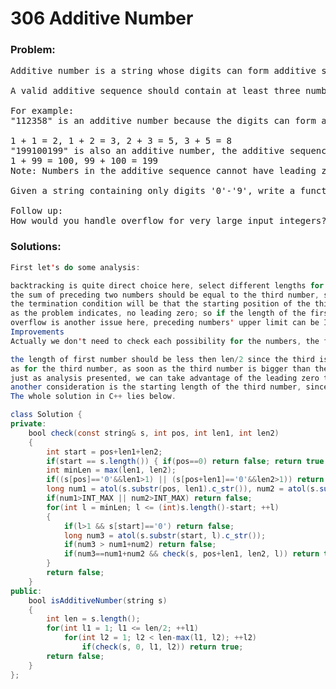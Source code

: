 # 306 Additive Number

### Problem:

<pre>
Additive number is a string whose digits can form additive sequence.

A valid additive sequence should contain at least three numbers. Except for the first two numbers, each subsequent number in the sequence must be the sum of the preceding two.

For example:
"112358" is an additive number because the digits can form an additive sequence: 1, 1, 2, 3, 5, 8.

1 + 1 = 2, 1 + 2 = 3, 2 + 3 = 5, 3 + 5 = 8
"199100199" is also an additive number, the additive sequence is: 1, 99, 100, 199.
1 + 99 = 100, 99 + 100 = 199
Note: Numbers in the additive sequence cannot have leading zeros, so sequence 1, 2, 03 or 1, 02, 3 is invalid.

Given a string containing only digits '0'-'9', write a function to determine if it's an additive number.

Follow up:
How would you handle overflow for very large input integers?
</pre>

### Solutions:

```java
First let's do some analysis:

backtracking is quite direct choice here, select different lengths for the preceding two numbers and the third number but there are some conditions should be taken into account;
the sum of preceding two numbers should be equal to the third number, so we have to clearly specify the three numbers in the string; simply we can use a index pos to point to the start of the three numbers, the length of the first and second number then the third number will be started at the index pos+len1+len2, if this checking num3 == num1+num3 passes, then we should move further and now the first number should be the previous second number and the second number should be the previous third number and the starting pos should be pos+len1;
the termination condition will be that the starting position of the third number is the end of the string but since we at least should check three numbers, so if encountering the termination while the starting position of the current first number is 0 then return false;
as the problem indicates, no leading zero; so if the length of the first and second number is larger than 1 and if the first character of the number is zero, then directly we should return false;
overflow is another issue here, preceding numbers' upper limit can be INT_MAX but the third should be loose comparably; so we have to take advantage of atol instead of atoi here to convert string to long integer.
Improvements
Actually we don't need to check each possibility for the numbers, the following are some cases for us to accelerate the checking.

the length of first number should be less then len/2 since the third is the sum of the first two; the length of the second number should also follow the rule;
as for the third number, as soon as the third number is bigger than the sum of the first two we can just directly return false to terminate further checking;
just as analysis presented, we can take advantage of the leading zero to accelerate the third number checking process; once the length of the third number is bigger than 1 and there is a leading zero, then just return false to terminate further checking in third number.
another consideration is the starting length of the third number, since it's the sum of the previous two numbers, so the length of it should be at least the maximal of the previous two, which also accelerate the checking process.
The whole solution in C++ lies below.

class Solution {
private:
    bool check(const string& s, int pos, int len1, int len2)
    {
        int start = pos+len1+len2;
        if(start == s.length()) { if(pos==0) return false; return true; }
        int minLen = max(len1, len2);
        if((s[pos]=='0'&&len1>1) || (s[pos+len1]=='0'&&len2>1)) return false;
        long num1 = atol(s.substr(pos, len1).c_str()), num2 = atol(s.substr(pos+len1, len2).c_str());
        if(num1>INT_MAX || num2>INT_MAX) return false;
        for(int l = minLen; l <= (int)s.length()-start; ++l)
        {
            if(l>1 && s[start]=='0') return false;
            long num3 = atol(s.substr(start, l).c_str());
            if(num3 > num1+num2) return false;
            if(num3==num1+num2 && check(s, pos+len1, len2, l)) return true; 
        }
        return false;
    }
public:
    bool isAdditiveNumber(string s) 
    {
        int len = s.length();
        for(int l1 = 1; l1 <= len/2; ++l1)
            for(int l2 = 1; l2 < len-max(l1, l2); ++l2)
                if(check(s, 0, l1, l2)) return true;
        return false;
    }
};
```